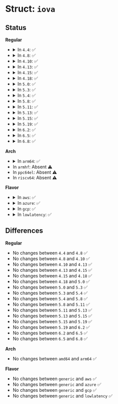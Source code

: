 # Struct: <code>iova</code>

## Status
<b>Regular</b>
<ul>
<li>
<details>
<summary>In <code>4.4</code>: ✅</summary>

```c
struct iova {
    struct rb_node node;
    long unsigned int pfn_hi;
    long unsigned int pfn_lo;
};
```
</details>
</li>
<li>
<details>
<summary>In <code>4.8</code>: ✅</summary>

```c
struct iova {
    struct rb_node node;
    long unsigned int pfn_hi;
    long unsigned int pfn_lo;
};
```
</details>
</li>
<li>
<details>
<summary>In <code>4.10</code>: ✅</summary>

```c
struct iova {
    struct rb_node node;
    long unsigned int pfn_hi;
    long unsigned int pfn_lo;
};
```
</details>
</li>
<li>
<details>
<summary>In <code>4.13</code>: ✅</summary>

```c
struct iova {
    struct rb_node node;
    long unsigned int pfn_hi;
    long unsigned int pfn_lo;
};
```
</details>
</li>
<li>
<details>
<summary>In <code>4.15</code>: ✅</summary>

```c
struct iova {
    struct rb_node node;
    long unsigned int pfn_hi;
    long unsigned int pfn_lo;
};
```
</details>
</li>
<li>
<details>
<summary>In <code>4.18</code>: ✅</summary>

```c
struct iova {
    struct rb_node node;
    long unsigned int pfn_hi;
    long unsigned int pfn_lo;
};
```
</details>
</li>
<li>
<details>
<summary>In <code>5.0</code>: ✅</summary>

```c
struct iova {
    struct rb_node node;
    long unsigned int pfn_hi;
    long unsigned int pfn_lo;
};
```
</details>
</li>
<li>
<details>
<summary>In <code>5.3</code>: ✅</summary>

```c
struct iova {
    struct rb_node node;
    long unsigned int pfn_hi;
    long unsigned int pfn_lo;
};
```
</details>
</li>
<li>
<details>
<summary>In <code>5.4</code>: ✅</summary>

```c
struct iova {
    struct rb_node node;
    long unsigned int pfn_hi;
    long unsigned int pfn_lo;
};
```
</details>
</li>
<li>
<details>
<summary>In <code>5.8</code>: ✅</summary>

```c
struct iova {
    struct rb_node node;
    long unsigned int pfn_hi;
    long unsigned int pfn_lo;
};
```
</details>
</li>
<li>
<details>
<summary>In <code>5.11</code>: ✅</summary>

```c
struct iova {
    struct rb_node node;
    long unsigned int pfn_hi;
    long unsigned int pfn_lo;
};
```
</details>
</li>
<li>
<details>
<summary>In <code>5.13</code>: ✅</summary>

```c
struct iova {
    struct rb_node node;
    long unsigned int pfn_hi;
    long unsigned int pfn_lo;
};
```
</details>
</li>
<li>
<details>
<summary>In <code>5.15</code>: ✅</summary>

```c
struct iova {
    struct rb_node node;
    long unsigned int pfn_hi;
    long unsigned int pfn_lo;
};
```
</details>
</li>
<li>
<details>
<summary>In <code>5.19</code>: ✅</summary>

```c
struct iova {
    struct rb_node node;
    long unsigned int pfn_hi;
    long unsigned int pfn_lo;
};
```
</details>
</li>
<li>
<details>
<summary>In <code>6.2</code>: ✅</summary>

```c
struct iova {
    struct rb_node node;
    long unsigned int pfn_hi;
    long unsigned int pfn_lo;
};
```
</details>
</li>
<li>
<details>
<summary>In <code>6.5</code>: ✅</summary>

```c
struct iova {
    struct rb_node node;
    long unsigned int pfn_hi;
    long unsigned int pfn_lo;
};
```
</details>
</li>
<li>
<details>
<summary>In <code>6.8</code>: ✅</summary>

```c
struct iova {
    struct rb_node node;
    long unsigned int pfn_hi;
    long unsigned int pfn_lo;
};
```
</details>
</li>
</ul>
<b>Arch</b>
<ul>
<li>
<details>
<summary>In <code>arm64</code>: ✅</summary>

```c
struct iova {
    struct rb_node node;
    long unsigned int pfn_hi;
    long unsigned int pfn_lo;
};
```
</details>
</li>
<li>
In <code>armhf</code>: Absent ⚠️
</li>
<li>
In <code>ppc64el</code>: Absent ⚠️
</li>
<li>
In <code>riscv64</code>: Absent ⚠️
</li>
</ul>
<b>Flavor</b>
<ul>
<li>
<details>
<summary>In <code>aws</code>: ✅</summary>

```c
struct iova {
    struct rb_node node;
    long unsigned int pfn_hi;
    long unsigned int pfn_lo;
};
```
</details>
</li>
<li>
<details>
<summary>In <code>azure</code>: ✅</summary>

```c
struct iova {
    struct rb_node node;
    long unsigned int pfn_hi;
    long unsigned int pfn_lo;
};
```
</details>
</li>
<li>
<details>
<summary>In <code>gcp</code>: ✅</summary>

```c
struct iova {
    struct rb_node node;
    long unsigned int pfn_hi;
    long unsigned int pfn_lo;
};
```
</details>
</li>
<li>
<details>
<summary>In <code>lowlatency</code>: ✅</summary>

```c
struct iova {
    struct rb_node node;
    long unsigned int pfn_hi;
    long unsigned int pfn_lo;
};
```
</details>
</li>
</ul>

## Differences
<b>Regular</b>
<ul>
<li>
No changes between <code>4.4</code> and <code>4.8</code> ✅
</li>
<li>
No changes between <code>4.8</code> and <code>4.10</code> ✅
</li>
<li>
No changes between <code>4.10</code> and <code>4.13</code> ✅
</li>
<li>
No changes between <code>4.13</code> and <code>4.15</code> ✅
</li>
<li>
No changes between <code>4.15</code> and <code>4.18</code> ✅
</li>
<li>
No changes between <code>4.18</code> and <code>5.0</code> ✅
</li>
<li>
No changes between <code>5.0</code> and <code>5.3</code> ✅
</li>
<li>
No changes between <code>5.3</code> and <code>5.4</code> ✅
</li>
<li>
No changes between <code>5.4</code> and <code>5.8</code> ✅
</li>
<li>
No changes between <code>5.8</code> and <code>5.11</code> ✅
</li>
<li>
No changes between <code>5.11</code> and <code>5.13</code> ✅
</li>
<li>
No changes between <code>5.13</code> and <code>5.15</code> ✅
</li>
<li>
No changes between <code>5.15</code> and <code>5.19</code> ✅
</li>
<li>
No changes between <code>5.19</code> and <code>6.2</code> ✅
</li>
<li>
No changes between <code>6.2</code> and <code>6.5</code> ✅
</li>
<li>
No changes between <code>6.5</code> and <code>6.8</code> ✅
</li>
</ul>
<b>Arch</b>
<ul>
<li>
No changes between <code>amd64</code> and <code>arm64</code> ✅
</li>
</ul>
<b>Flavor</b>
<ul>
<li>
No changes between <code>generic</code> and <code>aws</code> ✅
</li>
<li>
No changes between <code>generic</code> and <code>azure</code> ✅
</li>
<li>
No changes between <code>generic</code> and <code>gcp</code> ✅
</li>
<li>
No changes between <code>generic</code> and <code>lowlatency</code> ✅
</li>
</ul>
